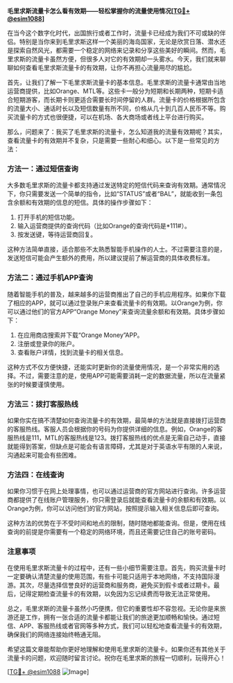 **毛里求斯流量卡怎么看有效期——轻松掌握你的流量使用情况[[TG💪+ @esim1088](https://t.me/s/esim1088)]**

在当今这个数字化时代，出国旅行或者工作时，流量卡已经成为我们不可或缺的伴侣。特别是当你来到毛里求斯这样一个美丽的海岛国家，无论是欣赏日落、潜水还是探索自然风光，都需要一个稳定的网络来记录和分享这些美好的瞬间。然而，毛里求斯的流量卡虽然方便，但很多人对它的有效期却一头雾水。今天，我们就来聊聊如何查看毛里求斯流量卡的有效期，让你不再担心流量用尽的尴尬。

首先，让我们了解一下毛里求斯流量卡的基本信息。毛里求斯的流量卡通常由当地运营商提供，比如Orange、MTL等。这些卡一般分为短期和长期两种，短期卡适合短期游客，而长期卡则更适合需要长时间停留的人群。流量卡的价格根据所包含的流量大小、通话时长以及短信数量有所不同，价格从几十到几百人民币不等。购买流量卡的方式也很便捷，可以在机场、各大商场或者线上平台进行购买。

那么，问题来了：我买了毛里求斯的流量卡，怎么知道我的流量有效期呢？其实，查看流量卡的有效期并不复杂，只是需要一些耐心和细心。以下是一些常见的方法：

### 方法一：通过短信查询

大多数毛里求斯的流量卡都支持通过发送特定的短信代码来查询有效期。通常情况下，你只需要发送一个简单的指令，比如“STATUS”或者“BAL”，就能收到一条包含余额和有效期的信息的短信。具体的操作步骤如下：

1. 打开手机的短信功能。
2. 输入运营商提供的查询代码（比如Orange的查询代码是*111#）。
3. 按发送键，等待运营商回复。

这种方法简单直接，适合那些不太熟悉智能手机操作的人士。不过需要注意的是，发送短信可能会产生额外的费用，所以建议提前了解运营商的具体收费标准。

### 方法二：通过手机APP查询

随着智能手机的普及，越来越多的运营商推出了自己的手机应用程序。如果你下载了相应的APP，就可以通过登录账户来查看流量卡的有效期。以Orange为例，你可以通过他们的官方APP“Orange Money”来查询流量余额和有效期。具体步骤如下：

1. 在应用商店搜索并下载“Orange Money”APP。
2. 注册或登录你的账户。
3. 查看账户详情，找到流量卡的相关信息。

这种方式不仅方便快捷，还能实时更新你的流量使用情况，是一个非常实用的选择。不过，需要注意的是，使用APP可能需要消耗一定的数据流量，所以在流量紧张的时候要谨慎使用。

### 方法三：拨打客服热线

如果你实在搞不清楚如何查询流量卡的有效期，最简单的方法就是直接拨打运营商的客服热线。客服人员会根据你的号码为你提供详细的信息。例如，Orange的客服热线是111，MTL的客服热线是123。拨打客服热线的优点是无需自己动手，直接就能得到答案，但缺点是可能会有语言障碍，尤其是对于英语水平有限的人来说，沟通起来可能会有些困难。

### 方法四：在线查询

如果你习惯于在网上处理事情，也可以通过运营商的官方网站进行查询。许多运营商都提供了在线账户管理服务，你只需登录后就能查看流量卡的余额和有效期。以Orange为例，你可以访问他们的官方网站，按照提示输入相关信息后即可查询。

这种方法的优势在于不受时间和地点的限制，随时随地都能查询。但是，使用在线查询的前提是你需要有一个稳定的网络环境，而且还需要记住自己的账号密码。

### 注意事项

在使用毛里求斯流量卡的过程中，还有一些小细节需要注意。首先，购买流量卡时一定要确认清楚流量的使用范围，有些卡可能只适用于本地网络，不支持国际漫游。其次，尽量选择信誉良好的运营商和服务商，避免买到假卡或者过期卡。最后，记得定期检查流量卡的有效期，以免因为忘记续费而导致无法正常使用。

总之，毛里求斯的流量卡虽然小巧便携，但它的重要性却不容忽视。无论你是来旅游还是工作，拥有一张合适的流量卡都能让我们的旅途更加顺畅和愉快。通过短信、APP、客服热线或者官网等多种方式，我们可以轻松地查看流量卡的有效期，确保我们的网络连接始终畅通无阻。

希望这篇文章能帮助你更好地理解和使用毛里求斯的流量卡。如果你还有其他关于流量卡的问题，欢迎随时留言讨论。祝你在毛里求斯的旅程一切顺利，玩得开心！

[[TG💪+ @esim1088](https://t.me/s/esim1088) ![Image](https://i.postimg.cc/4NQfJmqS/Snipaste-2025-05-13-00-14-12.png)]